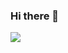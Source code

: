 ### Hi there 👋
<a href="https://github.com/sshyran/">
  <img align="center" src="https://github-readme-stats.vercel.app/api?username=muralivnv&show_icons=true&theme=nord" />
</a>
<!--
**muralivnv/muralivnv** is a ✨ _special_ ✨ repository because its `README.md` (this file) appears on your GitHub profile.

Here are some ideas to get you started:

- 🔭 I’m currently working on ...
- 🌱 I’m currently learning ...
- 👯 I’m looking to collaborate on ...
- 🤔 I’m looking for help with ...
- 💬 Ask me about ...
- 📫 How to reach me: ...
- 😄 Pronouns: ...
- ⚡ Fun fact: ...
-->
